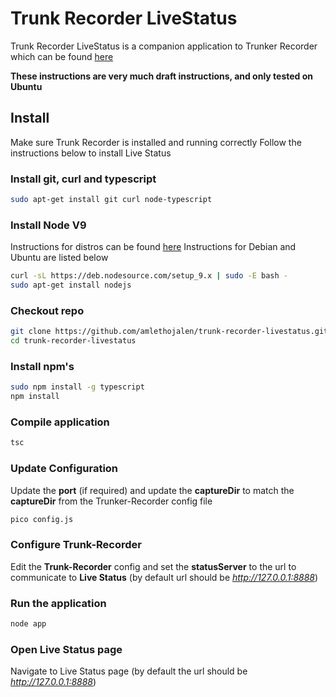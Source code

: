 Trunk Recorder LiveStatus
==========================

Trunk Recorder LiveStatus is a companion application to Trunker Recorder which can be found [here](https://github.com/robotastic/trunk-recorder)

**These instructions are very much draft instructions, and only tested on Ubuntu**

## Install
Make sure Trunk Recorder is installed and running correctly
Follow the instructions below to install Live Status

### Install git, curl and typescript
```bash
sudo apt-get install git curl node-typescript
```

### Install Node V9
Instructions for distros can be found [here](https://nodejs.org/en/download/package-manager/#debian-and-ubuntu-based-linux-distributions)
Instructions for Debian and Ubuntu are listed below
```bash
curl -sL https://deb.nodesource.com/setup_9.x | sudo -E bash -
sudo apt-get install nodejs
```

### Checkout repo
```bash
git clone https://github.com/amlethojalen/trunk-recorder-livestatus.git
cd trunk-recorder-livestatus
```

### Install npm's
```bash
sudo npm install -g typescript
npm install
```

### Compile application
```bash
tsc
```

### Update Configuration
Update the **port** (if required) and update the **captureDir** to match the **captureDir** from the Trunker-Recorder config file
```bash
pico config.js
```

### Configure **Trunk-Recorder**
Edit the **Trunk-Recorder** config and set the **statusServer** to the url to communicate to **Live Status** (by default url should be *http://127.0.0.1:8888*)

### Run the application
```bash
node app
```

### Open Live Status page
Navigate to Live Status page (by default the url should be *http://127.0.0.1:8888*)

